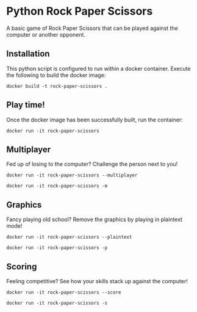 # Python Rock Paper Scissors
A basic game of Rock Paper Scissors that can be played against the computer or another opponent.

## Installation
This python script is configured to run within a docker container. Execute the following to build the docker image:
```
docker build -t rock-paper-scissors .
```

## Play time!
Once the docker image has been successfully built, run the container:
```
docker run -it rock-paper-scissors
```

## Multiplayer
Fed up of losing to the computer? Challenge the person next to you!
```
docker run -it rock-paper-scissors --multiplayer
```
```
docker run -it rock-paper-scissors -m
```

## Graphics
Fancy playing old school? Remove the graphics by playing in plaintext mode!
```
docker run -it rock-paper-scissors --plaintext
```
```
docker run -it rock-paper-scissors -p
```

## Scoring
Feeling competitive? See how your skills stack up against the computer!
```
docker run -it rock-paper-scissors --score
```
```
docker run -it rock-paper-scissors -s
```

